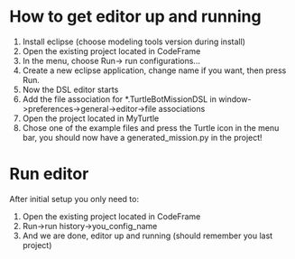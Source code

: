 # How to get editor up and running
1. Install eclipse (choose modeling tools version during install)
2. Open the existing project located in CodeFrame
3. In the menu, choose Run-> run configurations...
4. Create a new eclipse application, change name if you want, then press Run.
5. Now the DSL editor starts
6. Add the file association for *.TurtleBotMissionDSL in window->preferences->general->editor->file associations
7. Open the project located in MyTurtle
8. Chose one of the example files and press the Turtle icon in the menu bar, you should now have a generated_mission.py in the project!


# Run editor
After initial setup you only need to:
1. Open the existing project located in CodeFrame
2. Run->run history->you_config_name
3. And we are done, editor up and running (should remember you last project)
